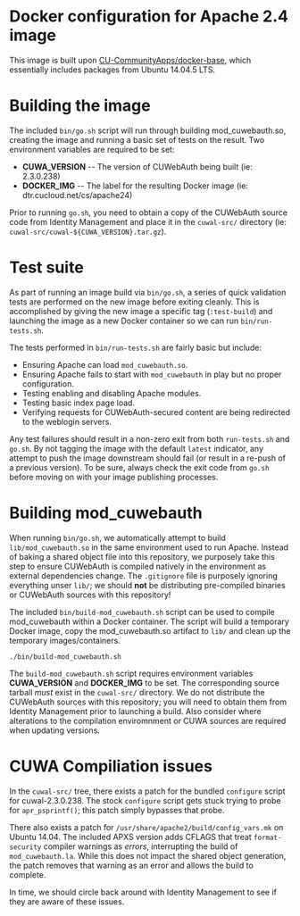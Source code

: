 # Docker configuration for Apache 2.4 image

This image is built upon [CU-CommunityApps/docker-base](https://github.com/CU-CommunityApps/docker-base), which essentially includes packages from Ubuntu 14.04.5 LTS.


# Building the image

The included `bin/go.sh` script will run through building mod_cuwebauth.so, creating the image and running a basic set of tests on the result.  Two environment variables are required to be set:

 - **CUWA_VERSION** -- The version of CUWebAuth being built (ie: 2.3.0.238)
 - **DOCKER_IMG** -- The label for the resulting Docker image (ie: dtr.cucloud.net/cs/apache24)

Prior to running `go.sh`, you need to obtain a copy of the CUWebAuth source code from Identity Management and place it in the `cuwal-src/` directory (ie: `cuwal-src/cuwal-${CUWA_VERSION}.tar.gz`).  


# Test suite

As part of running an image build via `bin/go.sh`, a series of quick validation tests are performed on the new image before exiting cleanly.  This is accomplished by giving the new image a specific tag (`:test-build`) and launching the image as a new Docker container so we can run `bin/run-tests.sh`.

The tests performed in `bin/run-tests.sh` are fairly basic but include:

 - Ensuring Apache can load `mod_cuwebauth.so`.
 - Ensuring Apache fails to start with `mod_cuwebauth` in play but no proper configuration.
 - Testing enabling and disabling Apache modules.
 - Testing basic index page load.
 - Verifying requests for CUWebAuth-secured content are being redirected to the weblogin servers.

Any test failures should result in a non-zero exit from both `run-tests.sh` and `go.sh`.  By not tagging the image with the default `latest` indicator, any attempt to push the image downstream should fail (or result in a re-push of a previous version).  To be sure, always check the exit code from `go.sh` before moving on with your image publishing processes.


# Building mod_cuwebauth

When running `bin/go.sh`, we automatically attempt to build `lib/mod_cuwebauth.so` in the same environment used to run Apache.  Instead of baking a shared object file into this repository, we purposely take this step to ensure CUWebAuth is compiled natively in the environment as external dependencies change.  The `.gitignore` file is purposely ignoring everything unser `lib/`; we should **not** be distributing pre-compiled binaries or CUWebAuth sources with this repository!

The included `bin/build-mod_cuwebauth.sh` script can be used to compile mod_cuwebauth within a Docker container.  The script will build a temporary Docker image, copy the mod_cuwebauth.so artifact to `lib/` and clean up the temporary images/containers.

```
./bin/build-mod_cuwebauth.sh
```

The `build-mod_cuwebauth.sh` script requires environment variables **CUWA_VERSION** and **DOCKER_IMG** to be set.  The corresponding source tarball _must_ exist in the `cuwal-src/` directory.  We do not distribute the CUWebAuth sources with this repository; you will need to obtain them from Identity Management prior to launching a build.  Also consider where alterations to the compilation enviromnment or CUWA sources are required when updating versions.


# CUWA Compiliation issues

In the `cuwal-src/` tree, there exists a patch for the bundled `configure` script for cuwal-2.3.0.238.  The stock `configure` script gets stuck trying to probe for `apr_psprintf()`; this patch simply bypasses that probe.

There also exists a patch for `/usr/share/apache2/build/config_vars.mk` on Ubuntu 14.04.  The included APXS version adds CFLAGS that treat `format-security` compiler warnings as _errors_, interrupting the build of `mod_cuwebauth.la`.  While this does not impact the shared object generation, the patch removes that warning as an error and allows the build to complete.

In time, we should circle back around with Identity Management to see if they are aware of these issues.
